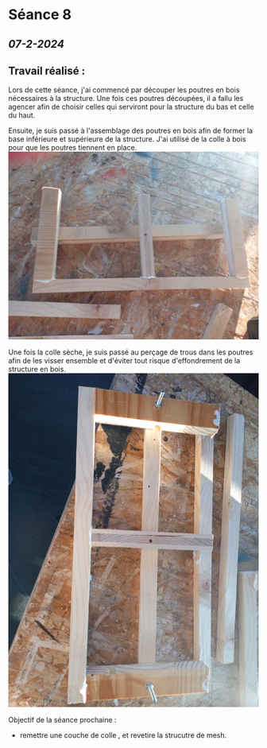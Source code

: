 # **Séance 8**
## *07-2-2024* 

## Travail réalisé :

Lors de cette séance, j'ai commencé par découper les poutres en bois nécessaires à la structure. Une fois ces poutres découpées, il a fallu les agencer afin de choisir celles qui serviront pour la structure du bas et celle du haut. 

Ensuite, je suis passé à l'assemblage des poutres en bois afin de former la base inférieure et supérieure de la structure. J'ai utilisé de la colle à bois pour que les poutres tiennent en place.
![](https://github.com/TibaudoRomain/ProjetAR/blob/main/Reports/Anas/Images/20240207_165456.jpg?raw=true)


Une fois la colle sèche, je suis passé au perçage de trous dans les poutres afin de les visser ensemble et d'éviter tout risque d'effondrement de la structure en bois.
![](https://github.com/TibaudoRomain/ProjetAR/blob/main/Reports/Anas/Images/20240207_165450.jpg?raw=true)


Objectif de la séance prochaine : 
-	remettre une couche de colle , et revetire la strucutre de mesh.

